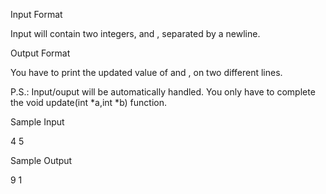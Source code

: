 

Input Format



Input will contain two integers,  and , separated by a newline.



Output Format



You have to print the updated value of  and , on two different lines. 


P.S.: Input/ouput will be automatically handled. You only have to complete the void update(int *a,int *b) function.



Sample Input


4
5




Sample Output


9
1

